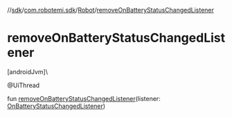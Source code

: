 //[sdk](../../../index.md)/[com.robotemi.sdk](../index.md)/[Robot](index.md)/[removeOnBatteryStatusChangedListener](remove-on-battery-status-changed-listener.md)

# removeOnBatteryStatusChangedListener

[androidJvm]\

@UiThread

fun [removeOnBatteryStatusChangedListener](remove-on-battery-status-changed-listener.md)(listener: [OnBatteryStatusChangedListener](../../com.robotemi.sdk.listeners/-on-battery-status-changed-listener/index.md))
